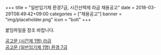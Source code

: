 +++
title = "일반임기제 환경7급, 시간선택제 라급 채용공고"
date = 2018-03-29T08:49:42+09:00
categories = ["채용공고"]
banner = "img/placeholder.png"
icon = "bolt"
+++

붙임파일을 참조 바랍니다.

<!--more-->

[공고문 (시간제 1명) 라급](/atmoskor/files/seoul_atmosphere.hwp)  
[공고문 (일반임기제 1명) 환경 7급](/atmoskor/files/seoul_envirionment.hwp)
